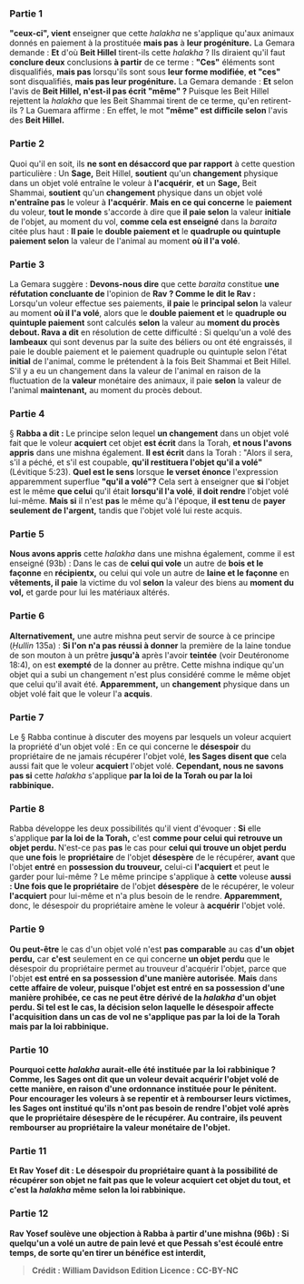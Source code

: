 
### Partie 1
<b>"ceux-ci", vient</b> enseigner que cette <i>halakha</i> ne s'applique qu'aux animaux donnés en paiement à la prostituée <b>mais pas</b> à <b>leur progéniture.</b> La Gemara demande : <b>Et</b> d'où <b>Beit Hillel</b> tirent-ils cette <i>halakha</i> ? Ils diraient qu'il faut <b>conclure deux</b> conclusions <b>à partir</b> de ce terme : <b>"Ces"</b> éléments sont disqualifiés, <b>mais pas</b> lorsqu'ils sont sous <b>leur forme modifiée</b>, <b>et "ces"</b> sont disqualifiés, <b>mais pas leur progéniture.</b> La Gemara demande : <b>Et</b> selon l'avis de <b>Beit Hillel, n'est-il pas écrit "même" ? </b> Puisque les Beit Hillel rejettent la <i>halakha</i> que les Beit Shammai tirent de ce terme, qu'en retirent-ils ? La Guemara affirme : En effet, le mot <b>"même" est difficile selon</b> l'avis des <b>Beit Hillel.</b>

### Partie 2
Quoi qu'il en soit, ils <b>ne sont en désaccord que par rapport</b> à cette question particulière : Un <b>Sage,</b> Beit Hillel, <b>soutient</b> qu'un <b>changement</b> physique dans un objet volé entraîne le voleur à <b>l'acquérir</b>, <b>et</b> un <b>Sage,</b> Beit Shammai, <b>soutient</b> qu'un <b>changement</b> physique dans un objet volé <b>n'entraîne pas</b> le voleur à <b>l'acquérir</b>. <b>Mais en ce qui concerne</b> le <b>paiement</b> du voleur, <b>tout le monde</b> s'accorde à dire que <b>il paie selon</b> la valeur <b>initiale</b> de l'objet, au moment du vol, <b>comme cela est enseigné</b> dans la <i>baraita</i> citée plus haut : <b>Il paie</b> le <b>double paiement et</b> le <b>quadruple ou quintuple paiement selon</b> la valeur de l'animal au moment <b>où il l'a volé</b>.

### Partie 3
La Gemara suggère : <b>Devons-nous dire</b> que cette <i>baraita</i> constitue <b>une réfutation concluante de</b> l'opinion de <b>Rav ? Comme le dit le Rav :</b> Lorsqu'un voleur effectue ses paiements, <b>il paie</b> le <b>principal selon</b> la valeur au moment <b>où il l'a volé</b>, alors que le <b>double paiement et</b> le <b>quadruple ou quintuple paiement</b> sont calculés <b>selon</b> la valeur au <b>moment du procès debout. Rava a dit</b> en résolution de cette difficulté : Si quelqu'un a volé des <b>lambeaux</b> qui sont devenus par la suite des béliers ou ont été engraissés, il paie le double paiement et le paiement quadruple ou quintuple selon l'état <b>initial</b> de l'animal, comme le prétendent à la fois Beit Shammai et Beit Hillel. S'il y a eu un changement dans la valeur de l'animal en raison de la fluctuation de la <b>valeur</b> monétaire des animaux, il paie <b>selon</b> la valeur de l'animal <b>maintenant,</b> au moment du procès debout.

### Partie 4
§ <b>Rabba a dit :</b> Le principe selon lequel <b>un changement</b> dans un objet volé fait que le voleur <b>acquiert</b> cet objet <b>est écrit</b> dans la Torah, <b>et nous l'avons appris</b> dans une mishna également. <b>Il est écrit</b> dans la Torah : "Alors il sera, s'il a péché, et s'il est coupable, <b>qu'il restituera l'objet qu'il a volé"</b> (Lévitique 5:23). <b>Quel est le sens</b> lorsque <b>le verset énonce</b> l'expression apparemment superflue <b>"qu'il a volé"?</b> Cela sert à enseigner que <b>si</b> l'objet est le même <b>que celui</b> qu'il était <b>lorsqu'il l'a volé</b>, <b>il doit rendre</b> l'objet volé lui-même. <b>Mais si</b> il n'est <b>pas</b> le même qu'à l'époque, <b>il est tenu</b> de <b>payer seulement de l'argent,</b> tandis que l'objet volé lui reste acquis.

### Partie 5
<b>Nous avons appris</b> cette <i>halakha</i> dans une mishna également, comme il est enseigné (93b) : Dans le cas de <b>celui qui vole</b> un autre de <b>bois et le façonne</b> en <b>récipientx,</b> ou celui qui vole un autre de <b>laine et le façonne</b> en <b>vêtements, il paie</b> la victime du vol <b>selon</b> la valeur des biens au <b>moment du vol,</b> et garde pour lui les matériaux altérés.

### Partie 6
<b>Alternativement,</b> une autre mishna peut servir de source à ce principe (<i>Ḥullin</i> 135a) : <b>Si l'on n'a pas réussi à donner</b> la première de la laine tondue de son mouton à un prêtre <b>jusqu'à</b> après l'avoir <b>teintée</b> (voir Deutéronome 18:4), on est <b>exempté</b> de la donner au prêtre. Cette mishna indique qu'un objet qui a subi un changement n'est plus considéré comme le même objet que celui qu'il avait été. <b>Apparemment,</b> un <b>changement</b> physique dans un objet volé fait que le voleur l'a <b>acquis</b>.

### Partie 7
Le § Rabba continue à discuter des moyens par lesquels un voleur acquiert la propriété d'un objet volé : En ce qui concerne le <b>désespoir</b> du propriétaire de ne jamais récupérer l'objet volé, <b>les Sages disent que</b> cela aussi fait que le voleur <b>acquiert</b> l'objet volé. <b>Cependant, nous ne savons pas si</b> cette <i>halakha</i> s'applique <b>par la loi de la Torah ou par la loi rabbinique.</b>

### Partie 8
Rabba développe les deux possibilités qu'il vient d'évoquer : <b>Si</b> elle s'applique <b>par la loi de la Torah,</b> c'est <b>comme pour celui qui retrouve un objet perdu. </b> N'est-ce pas <b>pas</b> le cas pour <b>celui qui trouve un objet perdu</b> que <b>une fois</b> le <b>propriétaire</b> de l'objet <b>désespère</b> de le récupérer, <b>avant</b> que l'objet <b>entré</b> en <b>possession du trouveur,</b> celui-ci <b>l'acquiert</b> et peut le garder pour lui-même ? Le même principe s'applique à <b>cette</b> voleuse <b>aussi : Une fois que le propriétaire</b> de l'objet <b>désespère</b> de le récupérer, le voleur <b>l'acquiert</b> pour lui-même et n'a plus besoin de le rendre. <b>Apparemment,</b> donc, le désespoir du propriétaire amène le voleur à <b>acquérir</b> l'objet volé.

### Partie 9
<b>Ou peut-être</b> le cas d'un objet volé n'est <b>pas comparable</b> au cas <b>d'un objet perdu,</b> car <b>c'est</b> seulement en ce qui concerne <b>un objet perdu</b> que le désespoir du propriétaire permet au trouveur d'acquérir l'objet, parce que l'objet <b>est entré en sa possession d'une manière autorisée</b>. <b>Mais</b> dans <b>cette affaire de voleur, <b>puisque</b> l'objet <b>est entré en sa possession d'une manière prohibée</b>, ce cas ne peut être dérivé de la <i>halakha</i> d'un objet perdu. Si tel est le cas, la décision selon laquelle le désespoir affecte l'acquisition dans un cas de vol ne s'applique pas par la loi de la Torah mais <b>par la loi rabbinique.</b>

### Partie 10
Pourquoi cette <i>halakha</i> aurait-elle été instituée par la loi rabbinique ? <b>Comme, les Sages ont dit que</b> un voleur <b>devait acquérir</b> l'objet volé de cette manière, <b>en raison d'une ordonnance</b> instituée <b>pour le pénitent.</b> Pour encourager les voleurs à se repentir et à rembourser leurs victimes, les Sages ont institué qu'ils n'ont pas besoin de rendre l'objet volé après que le propriétaire désespère de le récupérer. Au contraire, ils peuvent rembourser au propriétaire la valeur monétaire de l'objet.

### Partie 11
<b>Et Rav Yosef dit : Le désespoir</b> du propriétaire quant à la possibilité de récupérer son objet <b>ne fait pas</b> que le voleur <b>acquiert</b> cet objet du tout, <b>et</b> c'est la <i>halakha</i> <b>même selon la loi rabbinique.</b>

### Partie 12
<b>Rav Yosef soulève une objection à Rabba</b> à partir d'une mishna (96b) : Si <b>quelqu'un a volé</b> un autre de <b>pain levé et que Pessah s'est écoulé</b> entre temps, de sorte qu'en tirer un bénéfice est interdit,

>Crédit : William Davidson Edition
>Licence : CC-BY-NC